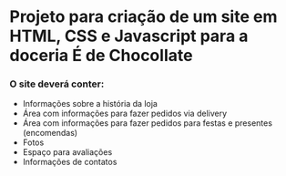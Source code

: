 # Projeto para criação de um site em HTML, CSS e Javascript para a doceria É de Chocollate

### O site deverá conter:
* Informações sobre a história da loja
* Área com informações para fazer pedidos via delivery
* Área com informações para fazer pedidos para festas e presentes (encomendas)
* Fotos
* Espaço para avaliações
* Informações de contatos
